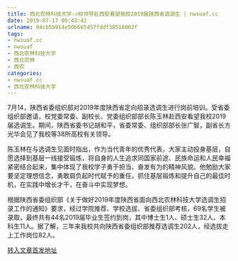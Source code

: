 ```yaml
---
title: 西北农林科技大学->校领导赴西安看望我校2019届陕西省选调生 | nwsuaf.cc
date: 2019-07-17 09:43:42
urlname: 04cb5b914e50b665457fddf38516002f
tags: 
- nwsuaf.cc
- nwsuaf
- 西北农林科技大学
- 西北农林
- 西农
categories:
- nwsuaf.cc
- 西北农林科技大学
---
```



7月14，陕西省委组织部对2019年度陕西省定向招录选调生进行岗前培训。受省委组织部邀请，校党委常委、副校长、党委组织部部长陈玉林赴西安看望我校2019届选调生。期间，陕西省委书记胡和平，省委常委、组织部部长张广智，副省长方光华会见了我校等38所高校有关领导。

陈玉林在与选调生见面时指出，作为当代青年的优秀代表，大家主动投身基层，自愿选择到基层一线接受锻炼，将自身的人生追求同国家前途、民族命运和人民幸福紧密结合起来，集中体现了我校学子勇于担当、奋发有为的精神风貌。他勉励大家要坚定理想信念，勇敢肩负起时代赋予的重任，抓住基层锻炼和提升自己的最佳时机，在实践中增长才干，在奋斗中实现梦想。

根据陕西省委组织部《关于做好2019年度陕西省面向西北农林科技大学选调生招录工作的通知》要求，经过学院推荐、学校选拔、省委组织部考核，69名学生被录取，最终共有44名2019届毕业生签约到岗，其中博士生1人、硕士生32人、本科生11人。据了解，三年来我校共向陕西省委组织部推荐选调生202人，经选拔走上工作岗位82人。





[转入文章首发地址](https://news.nwsuaf.edu.cn/xnxw/91002.htm)